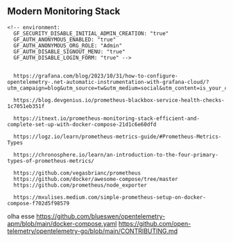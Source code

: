 ## Modern Monitoring Stack



    <!-- environment: 
      GF_SECURITY_DISABLE_INITIAL_ADMIN_CREATION: "true"
      GF_AUTH_ANONYMOUS_ENABLED: "true"
      GF_AUTH_ANONYMOUS_ORG_ROLE: "Admin"
      GF_AUTH_DISABLE_SIGNOUT_MENU: "true"
      GF_AUTH_DISABLE_LOGIN_FORM: "true" -->


      https://grafana.com/blog/2023/10/31/how-to-configure-opentelemetry-.net-automatic-instrumentation-with-grafana-cloud/?utm_campaign=blog&utm_source=tw&utm_medium=social&utm_content=is_your_codebase_so_vast_

      https://blog.devgenius.io/prometheus-blackbox-service-health-checks-1c7051eb351f

      https://itnext.io/prometheus-monitoring-stack-efficient-and-complete-set-up-with-docker-compose-21d1c6e60dfd

      https://logz.io/learn/prometheus-metrics-guide/#Prometheus-Metrics-Types

      https://chronosphere.io/learn/an-introduction-to-the-four-primary-types-of-prometheus-metrics/

      https://github.com/vegasbrianc/prometheus
      https://github.com/docker/awesome-compose/tree/master
      https://github.com/prometheus/node_exporter

      https://mxulises.medium.com/simple-prometheus-setup-on-docker-compose-f702d5f98579


olha esse
      https://github.com/blueswen/opentelemetry-apm/blob/main/docker-compose.yaml
      https://github.com/open-telemetry/opentelemetry-go/blob/main/CONTRIBUTING.md